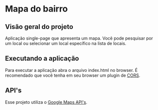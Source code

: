 # Mapa do bairro

## Visão geral do projeto
Aplicação single-page que apresenta um mapa. Você pode pesquisar por um local ou selecionar um local específico na lista de locais.

## Executando a aplicação

Para executar a aplicação abra o arquivo index.html no browser. É recomendado que você tenha em seu browser um plugin de [CORS](https://chrome.google.com/webstore/detail/cors/dboaklophljenpcjkbbibpkbpbobnbld).


## API's

Esse projeto utiliza o [Google Maps API's](https://cloud.google.com/maps-platform/?hl=pt-BR).
